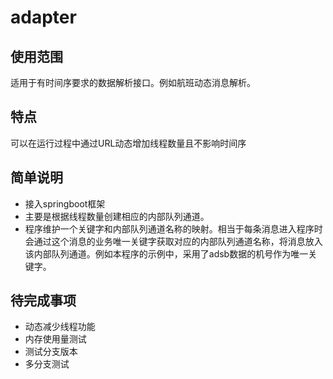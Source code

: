 # adapter
## 使用范围
适用于有时间序要求的数据解析接口。例如航班动态消息解析。

## 特点
可以在运行过程中通过URL动态增加线程数量且不影响时间序

## 简单说明
+ 接入springboot框架
+ 主要是根据线程数量创建相应的内部队列通道。
+ 程序维护一个关键字和内部队列通道名称的映射。相当于每条消息进入程序时会通过这个消息的业务唯一关键字获取对应的内部队列通道名称，将消息放入该内部队列通道。例如本程序的示例中，采用了adsb数据的机号作为唯一关键字。

## 待完成事项
+ 动态减少线程功能
+ 内存使用量测试
+ 测试分支版本
+ 多分支测试
